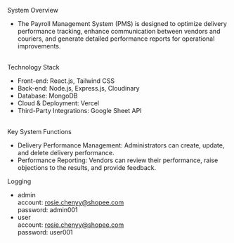 System Overview<br>
  - The Payroll Management System (PMS) is designed to optimize delivery performance tracking, enhance communication between vendors and couriers,
   and generate detailed performance reports for operational improvements.<br><br>
 
Technology Stack<br>
  - Front-end: React.js, Tailwind CSS<br>
  - Back-end: Node.js, Express.js, Cloudinary<br>
  - Database: MongoDB<br>
  - Cloud & Deployment: Vercel<br>
  - Third-Party Integrations: Google Sheet API<br><br>

Key System Functions<br>
  - Delivery Performance Management: Administrators can create, update, and delete delivery performance.<br>
  - Performance Reporting: Vendors can review their performance, raise objections to the results, and provide feedback.<br>

Logging<br>
  - admin<br>
    account: rosie.chenyy@shopee.com<br>
    password: admin001<br>
  - user<br>
    account: rosie.chenyy@shopee.com<br>
    password: user001<br>
 
 
